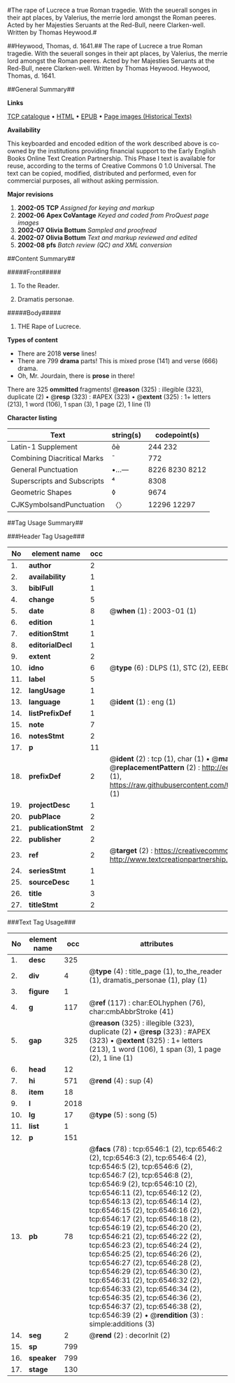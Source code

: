 #The rape of Lucrece a true Roman tragedie. With the seuerall songes in their apt places, by Valerius, the merrie lord amongst the Roman peeres. Acted by her Majesties Seruants at the Red-Bull, neere Clarken-well. Written by Thomas Heywood.#

##Heywood, Thomas, d. 1641.##
The rape of Lucrece a true Roman tragedie. With the seuerall songes in their apt places, by Valerius, the merrie lord amongst the Roman peeres. Acted by her Majesties Seruants at the Red-Bull, neere Clarken-well. Written by Thomas Heywood.
Heywood, Thomas, d. 1641.

##General Summary##

**Links**

[TCP catalogue](http://www.ota.ox.ac.uk/tcp/)  • 
[HTML](http://tei.it.ox.ac.uk/tcp/Texts-HTML/free/A03/A03244.html)  • 
[EPUB](http://tei.it.ox.ac.uk/tcp/Texts-EPUB/free/A03/A03244.epub) • 
[Page images (Historical Texts)](https://data.historicaltexts.jisc.ac.uk/view?pubId=eebo-99841926e&pageId=eebo-99841926e-6546-1)

**Availability**

This keyboarded and encoded edition of the
	       work described above is co-owned by the institutions
	       providing financial support to the Early English Books
	       Online Text Creation Partnership. This Phase I text is
	       available for reuse, according to the terms of Creative
	       Commons 0 1.0 Universal. The text can be copied,
	       modified, distributed and performed, even for
	       commercial purposes, all without asking permission.

**Major revisions**

1. __2002-05__ __TCP__ *Assigned for keying and markup*
1. __2002-06__ __Apex CoVantage__ *Keyed and coded from ProQuest page images*
1. __2002-07__ __Olivia Bottum__ *Sampled and proofread*
1. __2002-07__ __Olivia Bottum__ *Text and markup reviewed and edited*
1. __2002-08__ __pfs__ *Batch review (QC) and XML conversion*

##Content Summary##

#####Front#####

1. To the Reader.

1. Dramatis personae.

#####Body#####

1. THE Rape of Lucrece.

**Types of content**

  * There are 2018 **verse** lines!
  * There are 799 **drama** parts! This is mixed prose (141) and verse (666) drama.
  * Oh, Mr. Jourdain, there is **prose** in there!

There are 325 **ommitted** fragments! 
 @__reason__ (325) : illegible (323), duplicate (2)  •  @__resp__ (323) : #APEX (323)  •  @__extent__ (325) : 1+ letters (213), 1 word (106), 1 span (3), 1 page (2), 1 line (1)

**Character listing**


|Text|string(s)|codepoint(s)|
|---|---|---|
|Latin-1 Supplement|ôè|244 232|
|Combining             Diacritical Marks|̄|772|
|General Punctuation|•…—|8226 8230 8212|
|Superscripts             and Subscripts|⁴|8308|
|Geometric Shapes|◊|9674|
|CJKSymbolsandPunctuation|〈〉|12296 12297|

##Tag Usage Summary##

###Header Tag Usage###

|No|element name|occ|attributes|
|---|---|---|---|
|1.|__author__|2||
|2.|__availability__|1||
|3.|__biblFull__|1||
|4.|__change__|5||
|5.|__date__|8| @__when__ (1) : 2003-01 (1)|
|6.|__edition__|1||
|7.|__editionStmt__|1||
|8.|__editorialDecl__|1||
|9.|__extent__|2||
|10.|__idno__|6| @__type__ (6) : DLPS (1), STC (2), EEBO-CITATION (1), PROQUEST (1), VID (1)|
|11.|__label__|5||
|12.|__langUsage__|1||
|13.|__language__|1| @__ident__ (1) : eng (1)|
|14.|__listPrefixDef__|1||
|15.|__note__|7||
|16.|__notesStmt__|2||
|17.|__p__|11||
|18.|__prefixDef__|2| @__ident__ (2) : tcp (1), char (1)  •  @__matchPattern__ (2) : ([0-9\-]+):([0-9IVX]+) (1), (.+) (1)  •  @__replacementPattern__ (2) : http://eebo.chadwyck.com/downloadtiff?vid=$1&page=$2 (1), https://raw.githubusercontent.com/textcreationpartnership/Texts/master/tcpchars.xml#$1 (1)|
|19.|__projectDesc__|1||
|20.|__pubPlace__|2||
|21.|__publicationStmt__|2||
|22.|__publisher__|2||
|23.|__ref__|2| @__target__ (2) : https://creativecommons.org/publicdomain/zero/1.0/ (1), http://www.textcreationpartnership.org/docs/. (1)|
|24.|__seriesStmt__|1||
|25.|__sourceDesc__|1||
|26.|__title__|3||
|27.|__titleStmt__|2||


###Text Tag Usage###

|No|element name|occ|attributes|
|---|---|---|---|
|1.|__desc__|325||
|2.|__div__|4| @__type__ (4) : title_page (1), to_the_reader (1), dramatis_personae (1), play (1)|
|3.|__figure__|1||
|4.|__g__|117| @__ref__ (117) : char:EOLhyphen (76), char:cmbAbbrStroke (41)|
|5.|__gap__|325| @__reason__ (325) : illegible (323), duplicate (2)  •  @__resp__ (323) : #APEX (323)  •  @__extent__ (325) : 1+ letters (213), 1 word (106), 1 span (3), 1 page (2), 1 line (1)|
|6.|__head__|12||
|7.|__hi__|571| @__rend__ (4) : sup (4)|
|8.|__item__|18||
|9.|__l__|2018||
|10.|__lg__|17| @__type__ (5) : song (5)|
|11.|__list__|1||
|12.|__p__|151||
|13.|__pb__|78| @__facs__ (78) : tcp:6546:1 (2), tcp:6546:2 (2), tcp:6546:3 (2), tcp:6546:4 (2), tcp:6546:5 (2), tcp:6546:6 (2), tcp:6546:7 (2), tcp:6546:8 (2), tcp:6546:9 (2), tcp:6546:10 (2), tcp:6546:11 (2), tcp:6546:12 (2), tcp:6546:13 (2), tcp:6546:14 (2), tcp:6546:15 (2), tcp:6546:16 (2), tcp:6546:17 (2), tcp:6546:18 (2), tcp:6546:19 (2), tcp:6546:20 (2), tcp:6546:21 (2), tcp:6546:22 (2), tcp:6546:23 (2), tcp:6546:24 (2), tcp:6546:25 (2), tcp:6546:26 (2), tcp:6546:27 (2), tcp:6546:28 (2), tcp:6546:29 (2), tcp:6546:30 (2), tcp:6546:31 (2), tcp:6546:32 (2), tcp:6546:33 (2), tcp:6546:34 (2), tcp:6546:35 (2), tcp:6546:36 (2), tcp:6546:37 (2), tcp:6546:38 (2), tcp:6546:39 (2)  •  @__rendition__ (3) : simple:additions (3)|
|14.|__seg__|2| @__rend__ (2) : decorInit (2)|
|15.|__sp__|799||
|16.|__speaker__|799||
|17.|__stage__|130||
